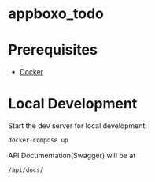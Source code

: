 # appboxo_todo


# Prerequisites

- [Docker](https://docs.docker.com/docker-for-mac/install/)  

# Local Development

Start the dev server for local development:
```bash
docker-compose up
```

API Documentation(Swagger) will be at
```
/api/docs/
```